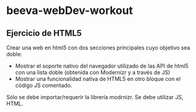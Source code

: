 # beeva-webDev-workout

## Ejercicio de HTML5

Crear una web en html5 con dos secciones principales cuyo objetivo sea doble:
* Mostrar el soporte nativo del navegador utilizado de las API de html5 con una lista doble (obtenida con Modernizr y a través de JS)
* Mostrar una funcionalidad nativa de HTML5 en otro bloque con el código JS comentado.

Sólo se debe importar/requerir la librería modrnizr.
Se debe utilizar JS, HTML.
